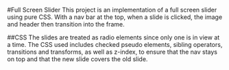 #Full Screen Slider
This project is an implementation of a full screen slider using pure CSS. With a nav bar at the top, when a slide is clicked, the image and header then transition into the frame.

##CSS
The slides are treated as radio elements since only one is in view at a time. The CSS used includes checked pseudo elements, sibling operators, transitions and transforms, as well as z-index, to ensure that the nav stays on top and that the new slide covers the old slide.

